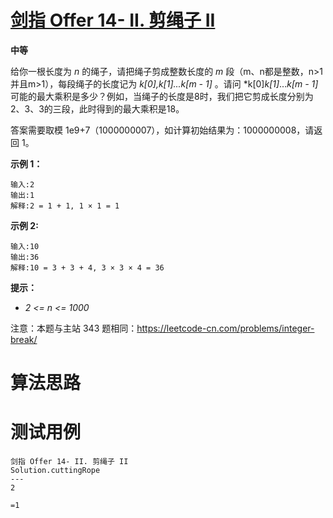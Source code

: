 # [剑指 Offer 14- II. 剪绳子 II][cnTitle]

**中等**

给你一根长度为  *n*  的绳子，请把绳子剪成整数长度的  *m*  段（m、n都是整数，n>1并且m>1），每段绳子的长度记为  *k[0],k[1]...k[m - 1]*  。请问  *k[0]*k[1]*...*k[m - 1]*  可能的最大乘积是多少？例如，当绳子的长度是8时，我们把它剪成长度分别为2、3、3的三段，此时得到的最大乘积是18。

答案需要取模 1e9+7（1000000007），如计算初始结果为：1000000008，请返回 1。



**示例 1：** 

```
输入:2
输出:1
解释:2 = 1 + 1, 1 × 1 = 1
```

**示例 2:** 

```
输入:10
输出:36
解释:10 = 3 + 3 + 4, 3 × 3 × 4 = 36
```



**提示：** 

-  *2 <= n <= 1000* 

注意：本题与主站 343 题相同：https://leetcode-cn.com/problems/integer-break/




# 算法思路

# 测试用例
```
剑指 Offer 14- II. 剪绳子 II
Solution.cuttingRope
---
2

=1
```

[cnTitle]: https://leetcode-cn.com/problems/jian-sheng-zi-ii-lcof/
